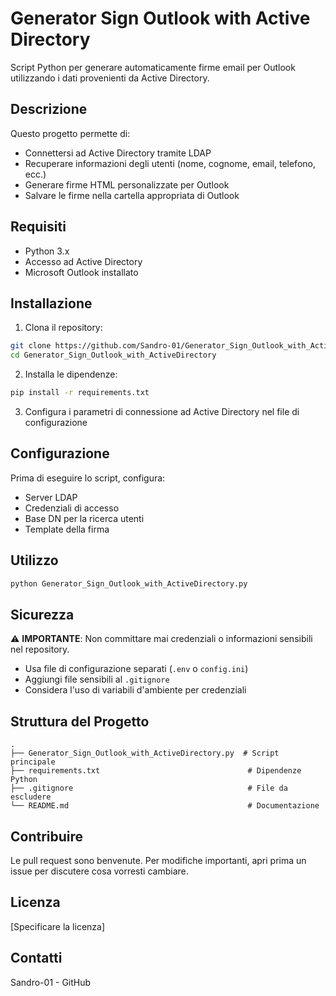 # Generator Sign Outlook with Active Directory

Script Python per generare automaticamente firme email per Outlook utilizzando i dati provenienti da Active Directory.

## Descrizione

Questo progetto permette di:
- Connettersi ad Active Directory tramite LDAP
- Recuperare informazioni degli utenti (nome, cognome, email, telefono, ecc.)
- Generare firme HTML personalizzate per Outlook
- Salvare le firme nella cartella appropriata di Outlook

## Requisiti

- Python 3.x
- Accesso ad Active Directory
- Microsoft Outlook installato

## Installazione

1. Clona il repository:
```bash
git clone https://github.com/Sandro-01/Generator_Sign_Outlook_with_ActiveDirectory.git
cd Generator_Sign_Outlook_with_ActiveDirectory
```

2. Installa le dipendenze:
```bash
pip install -r requirements.txt
```

3. Configura i parametri di connessione ad Active Directory nel file di configurazione

## Configurazione

Prima di eseguire lo script, configura:
- Server LDAP
- Credenziali di accesso
- Base DN per la ricerca utenti
- Template della firma

## Utilizzo

```bash
python Generator_Sign_Outlook_with_ActiveDirectory.py
```

## Sicurezza

⚠️ **IMPORTANTE**: Non committare mai credenziali o informazioni sensibili nel repository.

- Usa file di configurazione separati (`.env` o `config.ini`)
- Aggiungi file sensibili al `.gitignore`
- Considera l'uso di variabili d'ambiente per credenziali

## Struttura del Progetto

```
.
├── Generator_Sign_Outlook_with_ActiveDirectory.py  # Script principale
├── requirements.txt                                 # Dipendenze Python
├── .gitignore                                       # File da escludere
└── README.md                                        # Documentazione
```

## Contribuire

Le pull request sono benvenute. Per modifiche importanti, apri prima un issue per discutere cosa vorresti cambiare.

## Licenza

[Specificare la licenza]

## Contatti

Sandro-01 - GitHub
